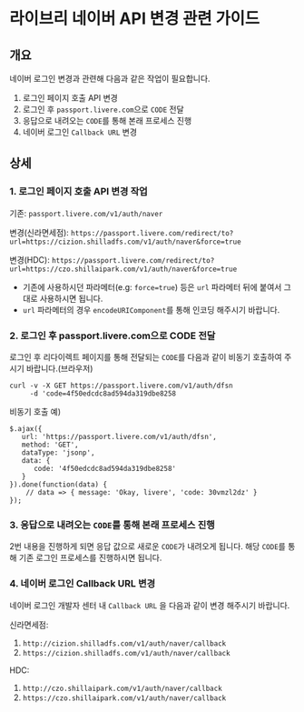 # 라이브리 네이버 API 변경 관련 가이드

## 개요

네이버 로그인 변경과 관련해 다음과 같은 작업이 필요합니다.

1. 로그인 페이지 호출 API 변경
2. 로그인 후 `passport.livere.com`으로 `CODE` 전달
3. 응답으로 내려오는 `CODE`를 통해 본래 프로세스 진행
3. 네이버 로그인 `Callback URL` 변경

## 상세

### 1. 로그인 페이지 호출 API 변경 작업

기존:
`passport.livere.com/v1/auth/naver`

변경(신라면세점):
`https://passport.livere.com/redirect/to?url=https://cizion.shilladfs.com/v1/auth/naver&force=true`

변경(HDC):
`https://passport.livere.com/redirect/to?url=https://czo.shillaipark.com/v1/auth/naver&force=true`


- 기존에 사용하시던 파라메터(e.g: `force=true`) 등은 `url` 파라메터 뒤에 붙여서 그대로 사용하시면 됩니다.
- `url` 파라메터의 경우 `encodeURIComponent`를 통해 인코딩 해주시기 바랍니다.

### 2. 로그인 후 passport.livere.com으로 CODE 전달

로그인 후 리다이렉트 페이지를 통해 전달되는 `CODE`를 다음과 같이 비동기 호출하여 주시기 바랍니다.(브라우저)

```
curl -v -X GET https://passport.livere.com/v1/auth/dfsn
	 -d 'code=4f50edcdc8ad594da319dbe8258
```

비동기 호출 예)

```
$.ajax({
   url: 'https://passport.livere.com/v1/auth/dfsn',
   method: 'GET',
   dataType: 'jsonp',
   data: {
      code: '4f50edcdc8ad594da319dbe8258'    
   }
}).done(function(data) {
	// data => { message: 'Okay, livere', 'code: 30vmzl2dz' }
});
```

### 3. 응답으로 내려오는 `CODE`를 통해 본래 프로세스 진행

2번 내용을 진행하게 되면 응답 값으로 새로운 `CODE`가 내려오게 됩니다. 해당 `CODE`를 통해 기존 로그인 프로세스를 진행하시면 됩니다.

### 4. 네이버 로그인 Callback URL 변경

네이버 로그인 개발자 센터 내 `Callback URL` 을 다음과 같이 변경 해주시기 바랍니다.

신라면세점: 

1. `http://cizion.shilladfs.com/v1/auth/naver/callback`
2. `https://cizion.shilladfs.com/v1/auth/naver/callback`
	
HDC: 

1. `http://czo.shillaipark.com/v1/auth/naver/callback`
2. `https://czo.shillaipark.com/v1/auth/naver/callback`